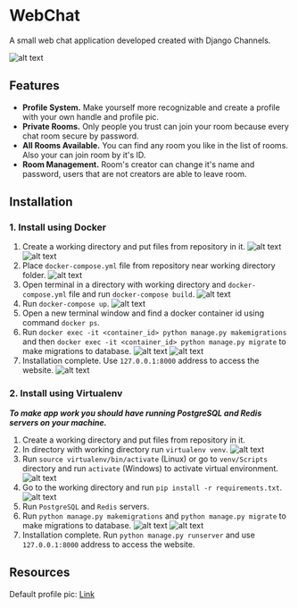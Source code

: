 # WebChat

A small web chat application developed created with Django Channels.

![alt text](https://github.com/zalexvic/python-django-chat/blob/main/readme_images/chat-room.png "Chat Room Image")

## Features

- **Profile System.** Make yourself more recognizable and create a profile with your own handle and profile pic.
- **Private Rooms.** Only people you trust can join your room because every chat room secure by password.
- **All Rooms Available.** You can find any room you like in the list of rooms. Also your can join room by it's ID.
- **Room Management.** Room's creator can change it's name and password, users that are not creators are able to leave room.

## Installation

### 1. Install using Docker

1. Create a working directory and put files from repository in it.
![alt text](https://github.com/zalexvic/python-django-chat/blob/main/readme_images/docker_1_1.jpg "Docker Install 1.1")
![alt text](https://github.com/zalexvic/python-django-chat/blob/main/readme_images/docker_1_2.jpg "Docker Install 1.2")
2. Place ```docker-compose.yml``` file from repository near working directory folder.
![alt text](https://github.com/zalexvic/python-django-chat/blob/main/readme_images/docker_2.jpg "Docker Install 2")
3. Open terminal in a directory with working directory and ```docker-compose.yml``` file and run ```docker-compose build```.
![alt text](https://github.com/zalexvic/python-django-chat/blob/main/readme_images/docker_3.jpg "Docker Install 3")
4. Run ```docker-compose up```.
![alt text](https://github.com/zalexvic/python-django-chat/blob/main/readme_images/docker_4.jpg "Docker Install 4")
5. Open a new terminal window and find a docker container id using command ```docker ps```.
6. Run ```docker exec -it <container_id> python manage.py makemigrations``` and then ```docker exec -it <container_id> python manage.py migrate``` to make migrations to database.
![alt text](https://github.com/zalexvic/python-django-chat/blob/main/readme_images/docker_6_1.jpg "Docker Install 6.1")
![alt text](https://github.com/zalexvic/python-django-chat/blob/main/readme_images/docker_6_2.jpg "Docker Install 6.2")
7. Installation complete. Use ```127.0.0.1:8000``` address to access the website.
![alt text](https://github.com/zalexvic/python-django-chat/blob/main/readme_images/docker_7.jpg "Docker Install 7")


### 2. Install using Virtualenv

***To make app work you should have running PostgreSQL and Redis servers on your machine.*** 

1. Create a working directory and put files from repository in it.
2. In directory with working directory run ```virtualenv venv```.
![alt text](https://github.com/zalexvic/python-django-chat/blob/main/readme_images/venv_2.jpg "Virtualenv Install 2")
3. Run ```source virtualenv/bin/activate``` (Linux) or go to ```venv/Scripts``` directory and run ```activate``` (Windows)  to activate virtual environment.
![alt text](https://github.com/zalexvic/python-django-chat/blob/main/readme_images/venv_3.jpg "Virtualenv Install 3")
4. Go to the working directory and run ```pip install -r requirements.txt```.
![alt text](https://github.com/zalexvic/python-django-chat/blob/main/readme_images/venv_4.jpg "Virtualenv Install 4")
5. Run ```PostgreSQL``` and ```Redis``` servers.
6. Run ```python manage.py makemigrations``` and ```python manage.py migrate``` to make migrations to database.
![alt text](https://github.com/zalexvic/python-django-chat/blob/main/readme_images/venv_6_1.jpg "Virtualenv Install 6.1")
![alt text](https://github.com/zalexvic/python-django-chat/blob/main/readme_images/venv_6_2.jpg "Virtualenv Install 6.2")
7. Installation complete. Run ```python manage.py runserver``` and use ```127.0.0.1:8000``` address to access the website.


## Resources
Default profile pic: [Link](https://www.pinterest.ru/pin/763289836843147055/)